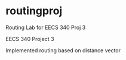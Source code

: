 routingproj
===========

Routing Lab for EECS 340 Proj 3

EECS 340 Project 3

Implemented routing based on distance vector
